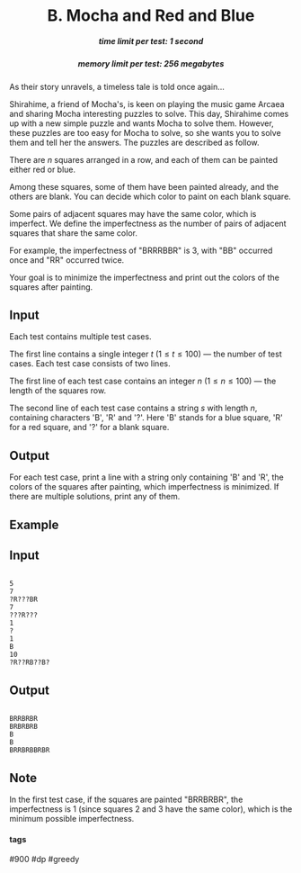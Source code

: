 <h1 style='text-align: center;'> B. Mocha and Red and Blue</h1>

<h5 style='text-align: center;'>time limit per test: 1 second</h5>
<h5 style='text-align: center;'>memory limit per test: 256 megabytes</h5>

As their story unravels, a timeless tale is told once again...

Shirahime, a friend of Mocha's, is keen on playing the music game Arcaea and sharing Mocha interesting puzzles to solve. This day, Shirahime comes up with a new simple puzzle and wants Mocha to solve them. However, these puzzles are too easy for Mocha to solve, so she wants you to solve them and tell her the answers. The puzzles are described as follow.

There are $n$ squares arranged in a row, and each of them can be painted either red or blue.

Among these squares, some of them have been painted already, and the others are blank. You can decide which color to paint on each blank square.

Some pairs of adjacent squares may have the same color, which is imperfect. We define the imperfectness as the number of pairs of adjacent squares that share the same color.

For example, the imperfectness of "BRRRBBR" is $3$, with "BB" occurred once and "RR" occurred twice.

Your goal is to minimize the imperfectness and print out the colors of the squares after painting. 

## Input

Each test contains multiple test cases. 

The first line contains a single integer $t$ ($1 \le t \le 100$) — the number of test cases. Each test case consists of two lines.

The first line of each test case contains an integer $n$ ($1\leq n\leq 100$) — the length of the squares row.

The second line of each test case contains a string $s$ with length $n$, containing characters 'B', 'R' and '?'. Here 'B' stands for a blue square, 'R' for a red square, and '?' for a blank square.

## Output

For each test case, print a line with a string only containing 'B' and 'R', the colors of the squares after painting, which imperfectness is minimized. If there are multiple solutions, print any of them.

## Example

## Input


```

5
7
?R???BR
7
???R???
1
?
1
B
10
?R??RB??B?

```
## Output


```

BRRBRBR
BRBRBRB
B
B
BRRBRBBRBR
```
## Note

In the first test case, if the squares are painted "BRRBRBR", the imperfectness is $1$ (since squares $2$ and $3$ have the same color), which is the minimum possible imperfectness.



#### tags 

#900 #dp #greedy 